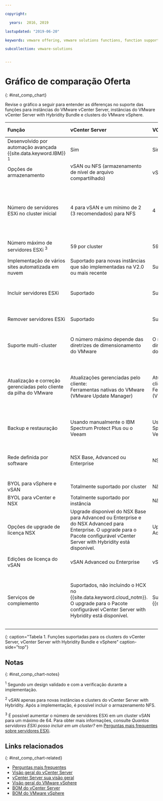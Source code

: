 ```yaml
---

copyright:

  years:  2016, 2019

lastupdated: "2019-06-20"

keywords: vmware offering, vmware solutions functions, function support

subcollection: vmware-solutions


---
```


# Gráfico de comparação Oferta
{: #inst_comp_chart}

Revise o gráfico a seguir para entender as diferenças no suporte das funções para instâncias do VMware vCenter Server, instâncias do VMware vCenter Server with Hybridity Bundle e clusters do VMware vSphere.

| Função | vCenter Server | VCenter Server with Hybridity | VMware vSphere |
|:--- |:--- |:--- |:--- |
| Desenvolvido por automação avançada {{site.data.keyword.IBM}} <sup>1</sup> | Sim | Sim | Não. Autoconstruído e configurado |
| Opções de armazenamento | vSAN ou NFS (armazenamento de nível de arquivo compartilhado) | vSAN ou NFS <sup>2</sup> | vSAN ou NFS |
| Número de servidores ESXi no cluster inicial | 4 para vSAN e um mínimo de 2 (3 recomendados) para NFS | 4 | 1 para escalar um cluster existente, 4 para novo cluster vSAN e um mínimo de 3 para o novo cluster com NFS |
| Número máximo de servidores ESXi <sup>3</sup> | 59 por cluster | 59 por cluster | 60 por cluster |
| Implementação de vários sites automatizada em nuvem |Suportado para novas instâncias que são implementadas na V2.0 ou mais recente | Suportado | Suportado. Configuração automatizada não incluída |
| Incluir servidores ESXi | Suportado | Suportado | Suportado. Configuração automatizada não incluída |
| Remover servidores ESXi | Suportado | Suportado | Suportado. Configuração automatizada não incluída |
| Suporte multi-cluster | O número máximo depende das diretrizes de dimensionamento do VMware | O número máximo depende das diretrizes de dimensionamento do VMware | Suportado. Configuração automatizada não incluída |
| Atualização e correção gerenciadas pelo cliente da pilha do VMware | Atualizações gerenciadas pelo cliente:<br/>Ferramentas nativas do VMware (VMware Update Manager) | Atualizações gerenciadas pelo cliente:<br/>Ferramentas nativas do VMware (VMware Update Manager) | Atualizações gerenciadas pelo cliente:<br/>Ferramentas nativas do VMware (VMware Update Manager) |
| Backup e restauração | Usando manualmente o IBM Spectrum Protect Plus ou o Veeam | Usando manualmente o IBM Spectrum Protect Plus ou o Veeam | Solução de backup e restauração não incluída |
| Rede definida por software | NSX Base, Advanced ou Enterprise | NSX Advanced ou Enterprise | NSX Standard, Base ou Enterprise. Configuração automatizada não incluída |
| BYOL para vSphere e vSAN | Totalmente suportado por cluster | Não suportado | Suportado |
| BYOL para vCenter e NSX | Totalmente suportado por instância | Não suportado | Suportado |
| Opções de upgrade de licença NSX | Upgrade disponível do NSX Base para Advanced ou Enterprise e do NSX Advanced para Enterprise. O upgrade para o Pacote configurável vCenter Server with Hybridity está disponível. | Upgrade disponível do NSX Advanced para Enterprise  | Nenhum |
| Edições de licença do vSAN | vSAN Advanced ou Enterprise | vSAN Advanced ou Enterprise | vSAN Advanced ou Enterprise  |
| Serviços de complemento | Suportados, não incluindo o HCX no {{site.data.keyword.cloud_notm}}. O upgrade para o Pacote configurável vCenter Server with Hybridity está disponível. | Suportado, incluindo o HCX no {{site.data.keyword.cloud_notm}}. | Não suportado pela automação dessa solução, mas é possível trazer e instalar o seu próprio software. |
{: caption="Tabela 1. Funções suportadas para os clusters do vCenter Server, vCenter Server with Hybridity Bundle e vSphere" caption-side="top"}

## Notas
{: #inst_comp_chart-notes}

<sup>1</sup> Segundo um design validado e com a verificação durante a implementação.

<sup>2</sup> vSAN apenas para novas instâncias e clusters do vCenter Server with Hybridity. Após a implementação, é possível incluir o armazenamento NFS.

<sup>3</sup> É possível aumentar o número de servidores ESXi em um cluster vSAN para um máximo de 64. Para obter mais informações, consulte _Quantos servidores ESXi posso incluir em um cluster?_ em [Perguntas mais frequentes sobre servidores ESXi](/docs/services/vmwaresolutions/vmonic?topic=vmware-solutions-faq_esxi).

## Links relacionados
{: #inst_comp_chart-related}

* [Perguntas mais frequentes](/docs/services/vmwaresolutions/vmonic?topic=vmware-solutions-faq)
* [Visão geral do vCenter Server](/docs/services/vmwaresolutions/vcenter?topic=vmware-solutions-vc_vcenterserveroverview)
* [vCenter Server sua visão geral](/docs/services/vmwaresolutions/vcenter?topic=vmware-solutions-vc_hybrid_overview)
* [Visão geral do VMware vSphere](/docs/services/vmwaresolutions/vsphere?topic=vmware-solutions-vs_vsphereclusteroverview)
* [BOM do vCenter Server](/docs/services/vmwaresolutions/vcenter?topic=vmware-solutions-vc_bom)
* [ BOM do VMware vSphere ](/docs/services/vmwaresolutions/vsphere?topic=vmware-solutions-vs_bom)
